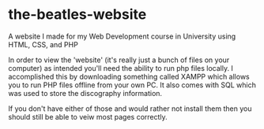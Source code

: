 # the-beatles-website
A website I made for my Web Development course in University using HTML, CSS, and PHP

In order to view the 'website' (it's really just a bunch of files on your computer) as intended you'll need the ability to run php files locally.  I accomplished this by downloading something called XAMPP which allows you to run PHP files offline from your own PC.  It also comes with SQL which was used to store the discography information.

If you don't have either of those and would rather not install them then you should still be able to veiw most pages correctly.
